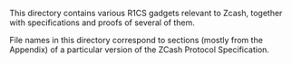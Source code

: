 This directory contains various R1CS gadgets relevant to Zcash, together with specifications and proofs of several of them.

File names in this directory correspond to sections (mostly from the Appendix) of a particular version of the ZCash Protocol Specification.